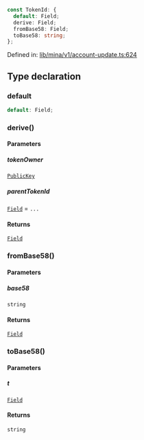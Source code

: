 ```ts
const TokenId: {
  default: Field;
  derive: Field;
  fromBase58: Field;
  toBase58: string;
};
```

Defined in: [lib/mina/v1/account-update.ts:624](https://github.com/o1-labs/o1js/blob/89b7d1522af805d6d4c45a96d7a9cbc29a457aec/src/lib/mina/v1/account-update.ts#L624)

## Type declaration

### default

```ts
default: Field;
```

### derive()

#### Parameters

##### tokenOwner

[`PublicKey`](../classes/PublicKey.md)

##### parentTokenId

[`Field`](../classes/Field.md) = `...`

#### Returns

[`Field`](../classes/Field.md)

### fromBase58()

#### Parameters

##### base58

`string`

#### Returns

[`Field`](../classes/Field.md)

### toBase58()

#### Parameters

##### t

[`Field`](../classes/Field.md)

#### Returns

`string`
